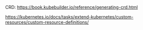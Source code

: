 CRD: https://book.kubebuilder.io/reference/generating-crd.html

https://kubernetes.io/docs/tasks/extend-kubernetes/custom-resources/custom-resource-definitions/
